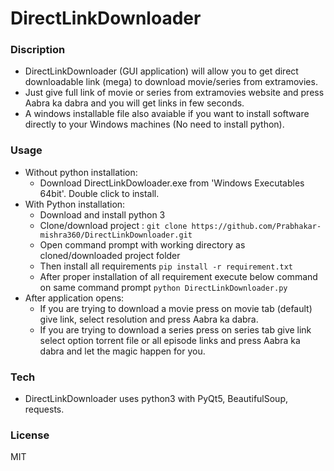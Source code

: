 # DirectLinkDownloader

### Discription
- DirectLinkDownloader (GUI application) will allow you to get direct downloadable link (mega) to download movie/series from extramovies.
- Just give full link of movie or series from extramovies website and press Aabra ka dabra and you will get links in few seconds.
- A windows installable file also avaiable if you want to install software directly to your Windows machines (No need to install python).  

### Usage
- Without python installation:
  - Download DirectLinkDowloader.exe from 'Windows Executables 64bit'. Double click to install.
- With Python installation:
  - Download and install python 3
  - Clone/download project : 
  ```git clone https://github.com/Prabhakar-mishra360/DirectLinkDownloader.git```
  - Open command prompt with working directory as cloned/downloaded project folder
  - Then install all requirements
  ```pip install -r requirement.txt```
  - After proper installation of all requirement execute below command on same command prompt
  ```python DirectLinkDownloader.py```
- After application opens:
  - If you are trying to download a movie press on movie tab (default) give link, select resolution and press Aabra ka dabra.
  - If you are trying to download a series press on series tab give link select option torrent file or all episode links and press Aabra ka dabra and let the magic happen for you.  

### Tech
- DirectLinkDownloader uses python3 with PyQt5, BeautifulSoup, requests. 

### License
MIT
